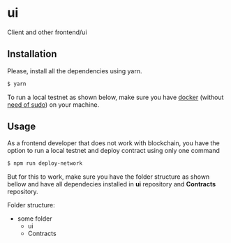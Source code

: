 # ui
Client and other frontend/ui

## Installation

Please, install all the dependencies using yarn.

```bash
$ yarn
```

To run a local testnet as shown below, make sure you have [docker](https://www.docker.com/) (without [need of sudo](https://docs.docker.com/install/linux/linux-postinstall/#manage-docker-as-a-non-root-user)) on your machine.

## Usage

As a frontend developer that does not work with blockchain, you have the option to run a local testnet and deploy contract using only one command
```bash
$ npm run deploy-network
```
But for this to work, make sure you have the folder structure as shown bellow and have all dependecies installed in **ui** repository and **Contracts** repository.

Folder structure:
 * some folder
   * ui
   * Contracts